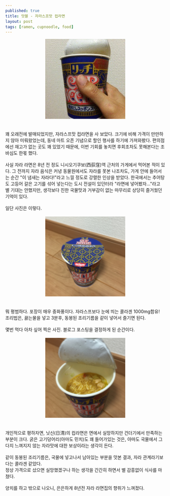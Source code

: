 ```yaml
---
published: true
title: 맛블 - 자라스프맛 컵라면
layout: post
tags: [ramen, cupnoodle, food]
---
```

<div style="text-align:center;"><img src="img/IMG_0294.jpg" width="50%"></div><br>
<br>
꽤 오래전에 발매되었지만, 자라스프맛 컵라면을 사 보았다. 크기에 비해 가격이 만만하지 않아 미뤄왔었는데, 동네 마트 오픈 기념으로 할인 행사를 하기에 가져와봤다. 편의점에선 재고가 없는 곳도 꽤 있었기 때문에, 이번 기회를 놓치면 후회조차도 못해본다는 조바심도 한몫 했다.<br>
<br>
사실 자라 라면은 8년 전 정도 니시오기쿠보(西荻窪)역 근처의 가게에서 먹어본 적이 있다. 그 전까지 자라 음식은 커녕 동물원에서도 자라를 못본 나조차도, 가게 안에 들어서는 순간 "이 냄새는 자라다!"라고 느낄 정도로 강렬한 인상을 받았다. 한국에서는 추어탕도 고등어 갈은 고기를 섞어 넣는다는 도시 전설이 있던터라 "라면에 넣어봤자..."라고 별 기대는 안했지만, 생각보다 진한 국물맛과 거부감이 없는 마무리로 상당히 즐거웠던 기억이 있다.<br>
<br>
일단 사진은 이렇다.<br>
<br>
<div style="text-align:center;"><img src="img/IMG_0287.jpg" width="50%"></div><br>
<br>
뭐 평범하다. 포장이 매우 중화풍이다. 자라스프보다 눈에 띄는 콜라겐 1000mg함유!<br>
조리법은, 끓는물을 넣고 3분후, 동봉된 조리기름을 같이 넣어서 즐기면 된다.<br>
<br>
몇번 먹다 아차 싶어 찍은 사진. 블로그 포스팅을 결정하게 된 순간이다.<br>
<br>
<div style="text-align:center;"><img src="img/IMG_0288.jpg" width="50%"></div><br>
<br>
개인적으로 평하자면, 닛신(日清)의 컵라면은 면에서 실망하지만 건더기에서 만족하는 부분이 크다. 굵은 고기덩어리(아마도 민치)도 꽤 들어가있는 것은, 아마도 국물에서 그다지 느껴지지 않는 자라맛에 대한 보상이라는 생각이 든다.<br>
<br>
같이 동봉된 조리기름은, 국물에 넣고나서 남아있는 부분을 맛본 결과, 자라 관계라기보다는 콜라겐 같았다.<br>
정상 가격으로 샀으면 실망했겠구나 하는 생각을 간간히 하면서 별 감흥없이 식사를 마쳤다.<br>
<br>
양치를 하고 밖으로 나오니, 은은하게 8년전 자라 라면집의 향취가 느껴졌다.